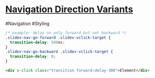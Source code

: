 # [Navigation Direction Variants](https://sli.dev/features/direction-variant.html)

#Navigation #Styling 

```css
/* example: delay on only forward but not backward */
.slidev-nav-go-forward .slidev-vclick-target {
  transition-delay: 500ms;
}
.slidev-nav-go-backward .slidev-vclick-target {
  transition-delay: 0;
}
```

```html
<div v-click class="transition forward:delay-300">Element</div>
```